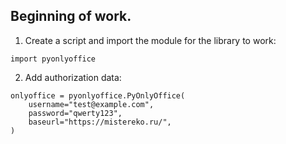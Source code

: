 ## Beginning of work.

1. Create a script and import the module for the library to work:

```
import pyonlyoffice
```

2. Add authorization data:

```
onlyoffice = pyonlyoffice.PyOnlyOffice(
    username="test@example.com",
    password="qwerty123",
    baseurl="https://mistereko.ru/",
)
```